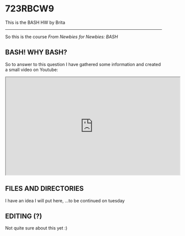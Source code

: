 # 723RBCW9
This is the BASH HW by Brita
***
So this is the course *From Newbies for Newbies: BASH* 
## BASH! WHY BASH?
So to answer to this question I have gathered some information and created a small video on Youtube:

<iframe width="560" height="315" src="https://www.youtube.com/embed/UwA90p9GzGU"></iframe>


## FILES AND DIRECTORIES
I have an idea I will put here, ...to be continued on tuesday

## EDITING (?)
Not quite sure about this yet :)
